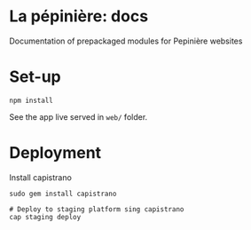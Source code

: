 # La pépinière: docs

Documentation of prepackaged modules for Pepinière websites

# Set-up

    npm install

See the app live served in `web/` folder.

# Deployment

Install capistrano

    sudo gem install capistrano

    # Deploy to staging platform sing capistrano
    cap staging deploy

